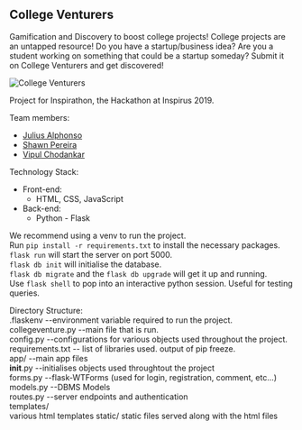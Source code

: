## College Venturers
Gamification and Discovery to boost college projects!
College projects are an untapped resource! Do you have a startup/business idea? Are you a student working on something that could be a startup someday? Submit it on College Venturers and get discovered!

![College Venturers](https://user-images.githubusercontent.com/43012143/65302449-d8c7de80-db98-11e9-8775-f120d871bd04.jpeg)

Project for Inspirathon, the Hackathon at Inspirus 2019.

Team members:

- [Julius Alphonso](https://github.com/JadeMaveric)
- [Shawn Pereira](https://github.com/recurshawn)
- [Vipul Chodankar](https://github.com/vipulchodankar)

Technology Stack:

- Front-end:
  - HTML, CSS, JavaScript
- Back-end:
  - Python - Flask

We recommend using a venv to run the project.  
Run ```pip install -r requirements.txt``` to install the necessary packages.  
```flask run``` will start the server on port 5000.  
```flask db init``` will initialise the database.  
```flask db migrate``` and the ```flask db upgrade``` will get it up and running.  
Use ```flask shell``` to pop into an interactive python session. Useful for testing queries.  

Directory Structure:  
.flaskenv --environment variable required to run the project.  
collegeventure.py --main file that is run.  
config.py --configurations for various objects used throughout the project.  
requirements.txt -- list of libraries used. output of pip freeze.  
app/ --main app files  
  __init__.py --initialises objects used throughtout the project  
  forms.py --flask-WTForms (used for login, registration, comment, etc...)  
  models.py --DBMS Models  
  routes.py --server endpoints and authentication  
  templates/  
    various html templates
  static/
    static files served along with the html files
